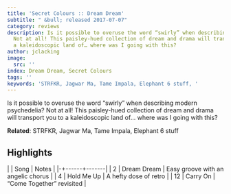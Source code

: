 ```yaml
---
title: 'Secret Colours :: Dream Dream'
subtitle: " &bull; released 2017-07-07"
category: reviews
description: Is it possible to overuse the word “swirly” when describing modern psychedelia?
  Not at all! This paisley-hued collection of dream and drama will transport you to
  a kaleidoscopic land of… where was I going with this?
author: jclacking
image:
  src: ''
index: Dream Dream, Secret Colours
tags: ''
keywords: 'STRFKR, Jagwar Ma, Tame Impala, Elephant 6 stuff, '
---
```

Is it possible to overuse the word “swirly” when describing modern psychedelia? Not at all! This paisley-hued collection of dream and drama will transport you to a kaleidoscopic land of… where was I going with this?<!--more-->

**Related**: STRFKR, Jagwar Ma, Tame Impala, Elephant 6 stuff

## Highlights

| | Song | Notes |
|-+------+-------|
| 2 | Dream Dream | Easy groove with an angelic chorus |
| 4 | Hold Me Up | A hefty dose of retro |
| 12 | Carry On | “Come Together” revisited |

